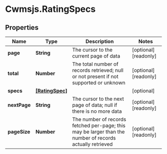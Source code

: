 # Cwmsjs.RatingSpecs

## Properties

Name | Type | Description | Notes
------------ | ------------- | ------------- | -------------
**page** | **String** | The cursor to the current page of data | [optional] [readonly] 
**total** | **Number** | The total number of records retrieved; null or not present if not supported or unknown | [optional] [readonly] 
**specs** | [**[RatingSpec]**](RatingSpec.md) |  | [optional] 
**nextPage** | **String** | The cursor to the next page of data; null if there is no more data | [optional] [readonly] 
**pageSize** | **Number** | The number of records fetched per-page; this may be larger than the number of records actually retrieved | [optional] [readonly] 


